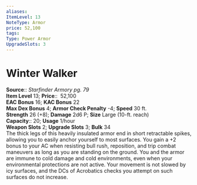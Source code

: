 ```yaml
---
aliases: 
ItemLevel: 13
NoteType: Armor
price: 52,100 
tags: 
Type: Power Armor
UpgradeSlots: 3
---
```


# Winter Walker

**Source**:: _Starfinder Armory pg. 79_  
**Item Level** 13;
**Price**::  52,100  
**EAC Bonus** 16; **KAC Bonus** 22  
**Max Dex Bonus** 4; **Armor Check Penalty** -4; **Speed** 30 ft.  
**Strength** 26 (+8); **Damage** 2d6 P; **Size** Large (10-ft. reach)  
**Capacity**:: 20; **Usage** 1/hour  
**Weapon Slots** 2; **Upgrade Slots** 3; **Bulk** 34  
The thick legs of this heavily insulated armor end in short retractable spikes, allowing you to easily anchor yourself to most surfaces. You gain a +2 bonus to your AC when resisting bull rush, reposition, and trip combat maneuvers as long as you are standing on the ground. You and the armor are immune to cold damage and cold environments, even when your environmental protections are not active. Your movement is not slowed by icy surfaces, and the DCs of Acrobatics checks you attempt on such surfaces do not increase.
